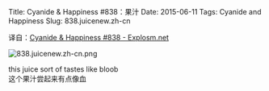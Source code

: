 Title: Cyanide & Happiness #838：果汁
Date: 2015-06-11
Tags: Cyanide and Happiness
Slug: 838.juicenew.zh-cn

译自：[Cyanide & Happiness #838 - Explosm.net](http://explosm.net/comics/838/)


![838.juicenew.zh-cn.png](/static/images/comics/838.juicenew.zh-cn.png)




this juice sort
of tastes like bloob        
这个果汁尝起来有点像血
